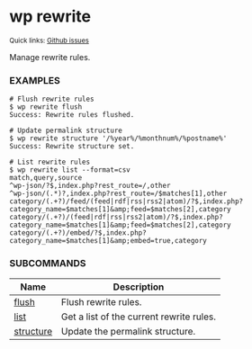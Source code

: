 # wp rewrite

<small>Quick links: <a href="https://github.com/issues?q=is%3Aopen+label%3Acommand%3Arewrite+sort%3Aupdated-desc+org%3Awp-cli">Github issues</a></small>

Manage rewrite rules.

### EXAMPLES

    # Flush rewrite rules
    $ wp rewrite flush
    Success: Rewrite rules flushed.

    # Update permalink structure
    $ wp rewrite structure '/%year%/%monthnum%/%postname%'
    Success: Rewrite structure set.

    # List rewrite rules
    $ wp rewrite list --format=csv
    match,query,source
    ^wp-json/?$,index.php?rest_route=/,other
    ^wp-json/(.*)?,index.php?rest_route=/$matches[1],other
    category/(.+?)/feed/(feed|rdf|rss|rss2|atom)/?$,index.php?category_name=$matches[1]&amp;feed=$matches[2],category
    category/(.+?)/(feed|rdf|rss|rss2|atom)/?$,index.php?category_name=$matches[1]&amp;feed=$matches[2],category
    category/(.+?)/embed/?$,index.php?category_name=$matches[1]&amp;embed=true,category



### SUBCOMMANDS

<table>
	<thead>
	<tr>
		<th>Name</th>
		<th>Description</th>
	</tr>
	</thead>
	<tbody>
		<tr>
			<td><a href="https://developer.wordpress.org/cli/commands/rewrite/flush/">flush</a></td>
			<td>Flush rewrite rules.</td>
		</tr>
		<tr>
			<td><a href="https://developer.wordpress.org/cli/commands/rewrite/list/">list</a></td>
			<td>Get a list of the current rewrite rules.</td>
		</tr>
		<tr>
			<td><a href="https://developer.wordpress.org/cli/commands/rewrite/structure/">structure</a></td>
			<td>Update the permalink structure.</td>
		</tr>
	</tbody>
</table>
